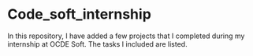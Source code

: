 # Code_soft_internship
In this repository, I have added a few projects that I completed during my internship at OCDE Soft. The tasks I included are listed.
